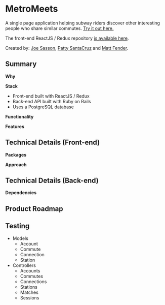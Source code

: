 # MetroMeets
A single page application helping subway riders discover other interesting people who share similar commutes. [Try it out here.](http://metromeets.herokuapp.com/)

The front-end ReactJS / Redux repository [is available here](https://github.com/pattysc/mtyay).

Created by: [Joe Sasson](https://github.com/joesasson), [Patty SantaCruz](https://github.com/pattysc/) and [Matt Fender](https://github.com/mjfender/).


## Summary

**Why**


**Stack**

* Front-end built with ReactJS / Redux
* Back-end API built with Ruby on Rails
* Uses a PostgreSQL database

**Functionality**


**Features**


## Technical Details (Front-end)

**Packages**



**Approach**


## Technical Details (Back-end)

**Dependencies**


## Product Roadmap

## Testing

- Models
  - Account
  - Commute
  - Connection
  - Station
- Controllers
  - Accounts
  - Commutes
  - Connections
  - Stations
  - Matches
  - Sessions
